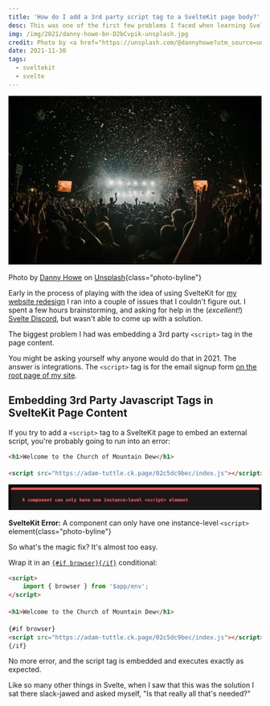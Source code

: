 ```yaml
---
title: 'How do I add a 3rd party script tag to a SvelteKit page body?'
desc: This was one of the first few problems I faced when learning SvelteKit, and the solution is surprisingly easy!
img: /img/2021/danny-howe-bn-D2bCvpik-unsplash.jpg
credit: Photo by <a href="https://unsplash.com/@dannyhowe?utm_source=unsplash&utm_medium=referral&utm_content=creditCopyText">Danny Howe</a> on <a href="https://unsplash.com/s/photos/party?utm_source=unsplash&utm_medium=referral&utm_content=creditCopyText">Unsplash</a>
date: 2021-11-30
tags:
  - sveltekit
  - svelte
---
```


![A giant crowd at a concert, at night](/img/2021/danny-howe-bn-D2bCvpik-unsplash.jpg)

Photo by <a href="https://unsplash.com/@dannyhowe?utm_source=unsplash&utm_medium=referral&utm_content=creditCopyText">Danny Howe</a> on <a href="https://unsplash.com/s/photos/party?utm_source=unsplash&utm_medium=referral&utm_content=creditCopyText">Unsplash</a>{class="photo-byline"}

Early in the process of playing with the idea of using SvelteKit for [my website redesign][redesign] I ran into a couple of issues that I couldn't figure out. I spent a few hours brainstorming, and asking for help in the (_excellent!_) [Svelte Discord][sveltediscord], but wasn't able to come up with a solution.

The biggest problem I had was embedding a 3rd party `<script>` tag in the page content.

You might be asking yourself why anyone would do that in 2021. The answer is integrations. The `<script>` tag is for the email signup form [on the root page of my site](/).

## Embedding 3rd Party Javascript Tags in SvelteKit Page Content

If you try to add a `<script>` tag to a SvelteKit page to embed an external script, you're probably going to run into an error:

```html
<h1>Welcome to the Church of Mountain Dew</h1>

<script src="https://adam-tuttle.ck.page/02c5dc9bec/index.js"></script>
```

![SvelteKit error message reading, "A component can only have one instance-level <script> element"](/img/2021/sveltekit_script_embed_error.png)

**SvelteKit Error:** A component can only have one instance-level `<script>` element{class="photo-byline"}

So what's the magic fix? It's almost too easy.

Wrap it in an [`{#if browser}{/if}`](https://kit.svelte.dev/docs#modules-$app-env) conditional:

```html
<script>
	import { browser } from '$app/env';
</script>

<h1>Welcome to the Church of Mountain Dew</h1>

{#if browser}
<script src="https://adam-tuttle.ck.page/02c5dc9bec/index.js"></script>
{/if}
```

No more error, and the script tag is embedded and executes exactly as expected.

Like so many other things in Svelte, when I saw that this was the solution I sat there slack-jawed and asked myself, "Is that really all that's needed?"

[redesign]: /blog/2021/a-bunch-of-changes/
[sveltediscord]: https://discord.gg/svelte
